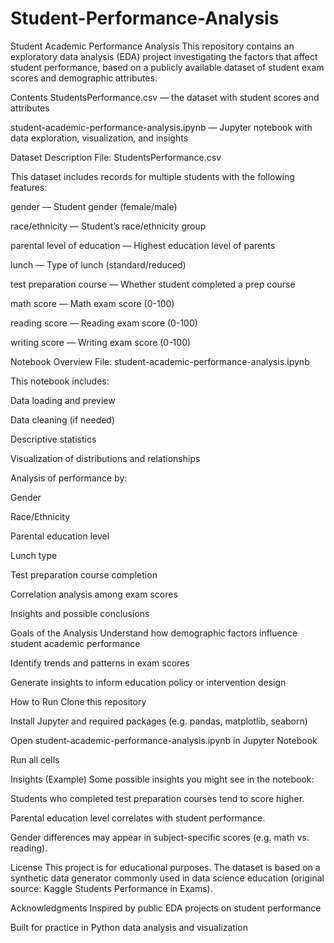 # Student-Performance-Analysis

Student Academic Performance Analysis
This repository contains an exploratory data analysis (EDA) project investigating the factors that affect student performance, based on a publicly available dataset of student exam scores and demographic attributes.


Contents
StudentsPerformance.csv — the dataset with student scores and attributes

student-academic-performance-analysis.ipynb — Jupyter notebook with data exploration, visualization, and insights


Dataset Description
File: StudentsPerformance.csv

This dataset includes records for multiple students with the following features:

gender — Student gender (female/male)

race/ethnicity — Student’s race/ethnicity group

parental level of education — Highest education level of parents

lunch — Type of lunch (standard/reduced)

test preparation course — Whether student completed a prep course

math score — Math exam score (0-100)

reading score — Reading exam score (0-100)

writing score — Writing exam score (0-100)


Notebook Overview
File: student-academic-performance-analysis.ipynb

This notebook includes:

Data loading and preview

Data cleaning (if needed)

Descriptive statistics

Visualization of distributions and relationships

Analysis of performance by:

Gender

Race/Ethnicity

Parental education level

Lunch type

Test preparation course completion

Correlation analysis among exam scores

Insights and possible conclusions


Goals of the Analysis
Understand how demographic factors influence student academic performance

Identify trends and patterns in exam scores

Generate insights to inform education policy or intervention design


How to Run
Clone this repository

Install Jupyter and required packages (e.g. pandas, matplotlib, seaborn)

Open student-academic-performance-analysis.ipynb in Jupyter Notebook

Run all cells


Insights (Example)
Some possible insights you might see in the notebook:

Students who completed test preparation courses tend to score higher.

Parental education level correlates with student performance.

Gender differences may appear in subject-specific scores (e.g. math vs. reading).


License
This project is for educational purposes. The dataset is based on a synthetic data generator commonly used in data science education (original source: Kaggle Students Performance in Exams).


Acknowledgments
Inspired by public EDA projects on student performance

Built for practice in Python data analysis and visualization

